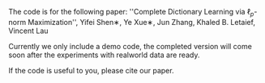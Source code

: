 The code is for the following paper: ''Complete Dictionary Learning via $\ell_p$-norm Maximization'', Yifei Shen∗, Ye Xue∗, Jun Zhang, Khaled B. Letaief, Vincent Lau

Currently we only include a demo code, the completed version will come soon after the experiments with realworld data are ready.

If the code is useful to you, please cite our paper.
